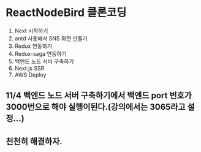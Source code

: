 # ReactNodeBird 클론코딩
1. Next 시작하기
2. antd 사용해서 SNS 화면 만들기
3. Redux 연동하기
4. Redux-saga 연동하기
5. 백엔드 노드 서버 구축하기
6. Next.js SSR
7. AWS Deploy


## 11/4 백엔드 노드 서버 구축하기에서 백엔드 port 번호가 3000번으로 해야 실행이된다.(강의에서는 3065라고 설정...)
## 천천히 해결하자.
